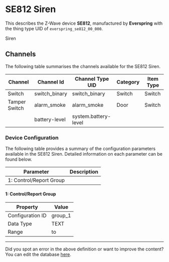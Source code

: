 
# SE812 Siren

This describes the Z-Wave device **SE812**, manufactured by **Everspring** with the thing type UID of ```everspring_se812_00_000```. 

Siren

## Channels
The following table summarises the channels available for the SE812 Siren.

| Channel | Channel Id | Channel Type UID | Category | Item Type |
|---------|------------|------------------|----------|-----------|
| Switch | switch_binary | switch_binary | Switch | Switch |
| Tamper Switch | alarm_smoke | alarm_smoke | Door | Switch |
|  | battery-level | system.battery-level |  |  |




### Device Configuration
The following table provides a summary of the configuration parameters available in the SE812 Siren.
Detailed information on each parameter can be found below.

| Parameter   | Description |
|-------------|-------------|
| 1: Control/Report Group |  |




#### 1: Control/Report Group




| Property         | Value    |
|------------------|----------|
| Configuration ID | group_1 |
| Data Type        | TEXT |
| Range |  to  |






---

Did you spot an error in the above definition or want to improve the content?
You can edit the database [here](http://www.cd-jackson.com/index.php/zwave/zwave-device-database/zwave-device-list/devicesummary/36).

